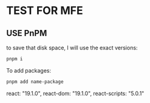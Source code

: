 # TEST FOR MFE

## USE PnPM

to save that disk space, I will use the exact versions:

```bash
pnpm i
```

To add packages:
```bash
pnpm add name-package
```

react: "19.1.0",
react-dom: "19.1.0",
react-scripts: "5.0.1"
